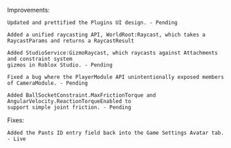 Improvements:

    Updated and prettified the Plugins UI design. - Pending
	
    Added a unified raycasting API, WorldRoot:Raycast, which takes a RaycastParams and returns a RaycastResult

    Added StudioService:GizmoRaycast, which raycasts against Attachments and constraint system 
    gizmos in Roblox Studio. - Pending
	
    Fixed a bug where the PlayerModule API unintentionally exposed members of CameraModule. - Pending
	
    Added BallSocketConstraint.MaxFrictionTorque and AngularVelocity.ReactionTorqueEnabled to 
    support simple joint friction. - Pending
	
Fixes:

    Added the Pants ID entry field back into the Game Settings Avatar tab. - Live
